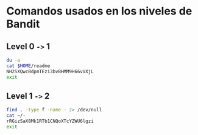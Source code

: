 # Comandos usados en los niveles de Bandit

## Level 0 `->` 1

```bash 
du -a
cat $HOME/readme
NH2SXQwcBdpmTEzi3bvBHMM9H66vVXjL
exit
```

## Level 1 `->` 2

```bash
find . -type f -name - 2> /dev/null
cat ~/-
rRGizSaX8Mk1RTb1CNQoXTcYZWU6lgzi
exit
```

